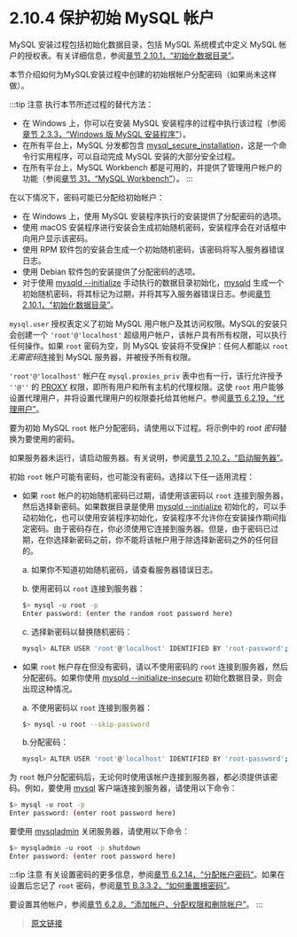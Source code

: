# 2.10.4 保护初始 MySQL 帐户

MySQL 安装过程包括初始化数据目录，包括 MySQL 系统模式中定义 MySQL 帐户的授权表。有关详细信息，参阅[章节 2.10.1，“初始化数据目录”](/2/2.10/2.10.1/data-directory-initialization.html)。

本节介绍如何为MySQL安装过程中创建的初始根帐户分配密码（如果尚未这样做）。

:::tip 注意
执行本节所述过程的替代方法：

- 在 Windows 上，你可以在安装 MySQL 安装程序的过程中执行该过程（参阅[章节 2.3.3，“Windows 版 MySQL 安装程序”](/2/2.3/2.3.3/mysql-installer.html)）。
- 在所有平台上，MySQL 分发都包含 [mysql_secure_installation](/4/4.4/4.4.2/mysql-secure-installation.html)，这是一个命令行实用程序，可以自动完成 MySQL 安装的大部分安全过程。
- 在所有平台上，MySQL Workbench 都是可用的，并提供了管理用户帐户的功能（参阅[章节 31，“MySQL Workbench”](/31/workbench.html)）。
:::

在以下情况下，密码可能已分配给初始帐户：

- 在 Windows 上，使用 MySQL 安装程序执行的安装提供了分配密码的选项。
- 使用 macOS 安装程序进行安装会生成初始随机密码，安装程序会在对话框中向用户显示该密码。
- 使用 RPM 软件包的安装会生成一个初始随机密码，该密码将写入服务器错误日志。
- 使用 Debian 软件包的安装提供了分配密码的选项。
- 对于使用 [mysqld --initialize](/4/4.3/4.3.1/mysqld.html) 手动执行的数据目录初始化，[mysqld](/4/4.3/4.3.1/mysqld.html) 生成一个初始随机密码，将其标记为过期，并将其写入服务器错误日志。参阅[章节 2.10.1，“初始化数据目录”](/2/2.10/2.10.1/data-directory-initialization.html)。

`mysql.user` 授权表定义了初始 MySQL 用户帐户及其访问权限。MySQL的安装只会创建一个 `'root'@'localhost'` 超级用户帐户，该帐户具有所有权限，可以执行任何操作。如果 `root` 密码为空，则 MySQL 安装将不受保护：任何人都能以 `root` *无需密码*连接到 MySQL 服务器，并被授予所有权限。

`'root'@'localhost'` 帐户在 `mysql.proxies_priv` 表中也有一行，该行允许授予 `''@''` 的 [PROXY]() 权限，即所有用户和所有主机的代理权限。这使 `root` 用户能够设置代理用户，并将设置代理用户的权限委托给其他帐户。参阅[章节 6.2.19，“代理用户”]()。

要为初始 MySQL `root` 帐户分配密码，请使用以下过程。将示例中的 *root 密码*替换为要使用的密码。

如果服务器未运行，请启动服务器。有关说明，参阅[章节 2.10.2，“启动服务器”](/2/2.10/2.10.2/starting-server.html)。

初始 `root` 帐户可能有密码，也可能没有密码。选择以下任一适用流程：

- 如果 `root` 帐户的初始随机密码已过期，请使用该密码以 `root` 连接到服务器，然后选择新密码。如果数据目录是使用 [mysqld --initialize](/4/4.3/4.3.1/mysqld.html) 初始化的，可以手动初始化，也可以使用安装程序初始化，安装程序不允许你在安装操作期间指定密码。由于密码存在，你必须使用它连接到服务器。但是，由于密码已过期，在你选择新密码之前，你不能将该帐户用于除选择新密码之外的任何目的。

    a. 如果你不知道初始随机密码，请查看服务器错误日志。
    
    b. 使用密码以 `root` 连接到服务器：

    ```bash
    $> mysql -u root -p
    Enter password: (enter the random root password here)
    ```

    c. 选择新密码以替换随机密码：

    ```bash
    mysql> ALTER USER 'root'@'localhost' IDENTIFIED BY 'root-password';
    ```

- 如果 `root` 帐户存在但没有密码，请以不使用密码的 `root` 连接到服务器，然后分配密码。如果你使用 [mysqld --initialize-insecure](/4/4.3/4.3.1/mysqld.html) 初始化数据目录，则会出现这种情况。

    a. 不使用密码以 `root` 连接到服务器：

    ```bash
    $> mysql -u root --skip-password
    ```

    b.分配密码：

    ```bash
    mysql> ALTER USER 'root'@'localhost' IDENTIFIED BY 'root-password';
    ```

为 `root` 帐户分配密码后，无论何时使用该帐户连接到服务器，都必须提供该密码。例如，要使用 [mysql](/4/4.5/4.5.1/mysql.html) 客户端连接到服务器，请使用以下命令：

```bash
$> mysql -u root -p
Enter password: (enter root password here)
```

要使用 [mysqladmin](/4/4.5/4.5.2/mysqladmin.html) 关闭服务器，请使用以下命令：

```bash
$> mysqladmin -u root -p shutdown
Enter password: (enter root password here)
```

:::tip 注意
有关设置密码的更多信息，参阅[章节 6.2.14，“分配帐户密码”](/6/6.2/6.2.14/assigning-passwords.html)。如果在设置后忘记了 `root` 密码，参阅[章节 B.3.3.2，“如何重置根密码”](/b/b.3/b.3.3/b.3.3.2/resetting-permissions.html)。

要设置其他帐户，参阅[章节 6.2.8，“添加帐户、分配权限和删除帐户”](/6/6.2/6.2.8/creating-accounts.html)。
:::

> [原文链接](https://dev.mysql.com/doc/refman/8.0/en/default-privileges.html)
